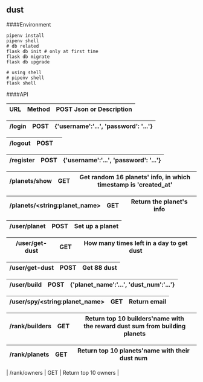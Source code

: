dust
---
####Environment

```
pipenv install
pipenv shell
# db related
flask db init # only at first time
flask db migrate
flask db upgrade

# using shell
# pipenv shell
flask shell
```



####API

| URL                             | Method | POST Json or Description                                     |
| ------------------------------- | ------ | ------------------------------------------------------------ |

| /login                          | POST   | {'username':'...', 'password': '...'}                        |
| ------------------------------- | ------ | ------------------------------------------------------------ |

| /logout                         | POST   |                                                              |
| ------------------------------- | ------ | ------------------------------------------------------------ |

| /register                       | POST   | {'username':'...', 'password': '...'}                        |
| ------------------------------- | ------ | ------------------------------------------------------------ |

| /planets/show                   | GET    | Get random 16 planets' info, in which timestamp is 'created_at' |
| ------------------------------- | ------ | ------------------------------------------------------------ |

| /planets/\<string:planet_name>  | GET    | Return the planet's info                                     |
| ------------------------------- | ------ | ------------------------------------------------------------ |

| /user/planet                    | POST   | Set up a planet                                              |
| ------------------------------- | ------ | ------------------------------------------------------------ |

| /user/get-dust                  | GET    | How many times left in a day to get dust                     |
| ------------------------------- | ------ | ------------------------------------------------------------ |

| /user/get-dust                  | POST   | Get 88 dust                                                  |
| ------------------------------- | ------ | ------------------------------------------------------------ |

| /user/build                     | POST   | {'planet_name':'…', 'dust_num':'...'}                        |
| ------------------------------- | ------ | ------------------------------------------------------------ |

| /user/spy/\<string:planet_name> | GET    | Return email                                                 |
| ------------------------------- | ------ | ------------------------------------------------------------ |

| /rank/builders                  | GET    | Return top 10 builders'name with <br />the reward dust sum from building planets |
| ------------------------------- | ------ | ------------------------------------------------------------ |

| /rank/planets                   | GET    | Return top 10 planets'name with their dust num               |
| ------------------------------- | ------ | ------------------------------------------------------------ |

| /rank/owners                    | GET    | Return top 10 owners                                         |





